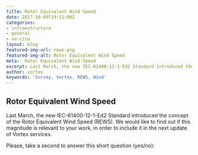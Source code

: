 ```yaml
---
title: Rotor Equivalent Wind Speed
date: 2017-10-09T19:11:00Z
categories:
- infraestructura
- general
- no-cita
layout: blog
featured-img-url: rews.png
featured-img-alt: Rotor Equivalent Wind Speed
meta:  Rotor Equivalent Wind Speed
excerpt: Last March, the new IEC-61400-12-1-Ed2 Standard introduced the concept of the Rotor Equivalent Wind Speed (REWS)
author: vortex
keywords: 'Survey, Vortex, REWS, Wind'
---
```


## Rotor Equivalent Wind Speed

Last March, the new IEC-61400-12-1-Ed2 Standard introduced the concept of the Rotor Equivalent Wind Speed (REWS). We would like to find out if this magnitude is relevant to your work, in order to include it in the next update of Vortex services.

Please, take a second to answer this short question (yes/no):
<script>(function(t,e,n,o){var s,c,r;t.SMCX=t.SMCX||[],e.getElementById(o)||(s=e.getElementsByTagName(n),c=s[s.length-1],r=e.createElement(n),r.type="text/javascript",r.async=!0,r.id=o,r.src=["https:"===location.protocol?"https://":"http://","widget.surveymonkey.com/collect/website/js/WM5rWikkn8bfOb0Qy_2Fv1_2BGO7qBBVlJultD45bXuuGJHVBzIJAXBuPrLwNIBOVpvY.js"].join(""),c.parentNode.insertBefore(r,c))})(window,document,"script","smcx-sdk");</script>
